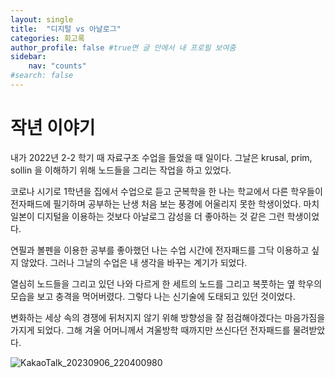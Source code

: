 ```yaml
---
layout: single
title:  "디지털 vs 아날로그"
categories: 회고록
author_profile: false #true면 글 안에서 내 프로필 보여줌
sidebar:
    nav: "counts"
#search: false
---
```


# 작년 이야기

내가 2022년 2-2 학기 때 자료구조 수업을 들었을 때 일이다. 그날은 krusal, prim, sollin 을 이해하기 위해 노드들을 그리는 작업을 하고 있었다.   

코로나 시기로 1학년을 집에서 수업으로 듣고 군복학을 한 나는 학교에서 다른 학우들이 전자패드에 필기하며 공부하는 난생 처음 보는 풍경에 어울리지 못한 학생이었다. 마치 일본이 디지털을 이용하는 것보다 아날로그 감성을 더 좋아하는 것 같은 그런 학생이었다.   

연필과 볼펜을 이용한 공부를 좋아했던 나는 수업 시간에 전자패드를 그닥 이용하고 싶지 않았다. 그러나 그날의 수업은 내 생각을 바꾸는 계기가 되었다.   

열심히 노드들을 그리고 있던 나와 다르게 한 세트의 노드를 그리고 복풋하는 옆 학우의 모습을 보고 충격을 먹어버렸다. 그렇다 나는 신기술에 도태되고 있던 것이었다.   

변화하는 세상 속의 경쟁에 뒤처지지 않기 위해 방향성을 잘 점검해야겠다는 마음가짐을 가지게 되었다. 그해 겨울 어머니께서 겨울방학 때까지만 쓰신다던 전자패드를 물려받았다.  

![KakaoTalk_20230906_220400980](https://github.com/jwjungwoo/jwjungwoo.github.io/assets/140131247/e4d6f161-3224-49e9-bd18-174ee048f556)
